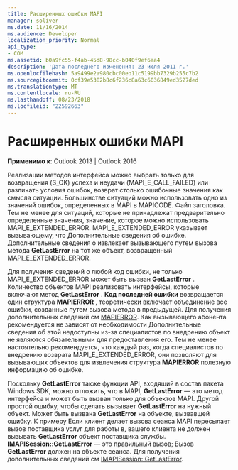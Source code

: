 ```yaml
---
title: Расширенных ошибки MAPI
manager: soliver
ms.date: 11/16/2014
ms.audience: Developer
localization_priority: Normal
api_type:
- COM
ms.assetid: b0a9fc55-f4ab-45d8-98cc-b040f9ef6aa4
description: 'Дата последнего изменения: 23 июля 2011 г.'
ms.openlocfilehash: 5a9499e2a980cbc00eb11c5199bb7329b255c7b2
ms.sourcegitcommit: 0cf39e5382b8c6f236c8a63c6036849ed3527ded
ms.translationtype: MT
ms.contentlocale: ru-RU
ms.lasthandoff: 08/23/2018
ms.locfileid: "22592663"
---
```

# <a name="mapi-extended-errors"></a>Расширенных ошибки MAPI

  
  
**Применимо к**: Outlook 2013 | Outlook 2016 
  
Реализации методов интерфейса можно выбрать только для возвращения (S_OK) успеха и неудачи (MAPI_E_CALL_FAILED) или различать условия ошибок, возврат столько ошибочные значения как смысла ситуации. Большинстве ситуаций можно использовать одно из значений ошибок, определенных в MAPI в MAPICODE. Файл заголовка. Тем не менее для ситуаций, которые не принадлежат предварительно определенные значения, значение, которое можно использовать MAPI_E_EXTENDED_ERROR. MAPI_E_EXTENDED_ERROR указывает вызывающему, что Дополнительные сведения об ошибке. Дополнительные сведения о извлекает вызывающего путем вызова метода **GetLastError** на тот же объект, возвращенный MAPI_E_EXTENDED_ERROR. 
  
 Для получения сведений о любой код ошибки, не только MAPI_E_EXTENDED_ERROR может быть вызван **GetLastError** . Количество объектов MAPI реализовать интерфейсы, которые включают метод **GetLastError** . **Код последней ошибки** возвращается один структура **MAPIERROR** , теоретически включает объединение все ошибки, созданные путем вызова метода в предыдущей. Для получения дополнительных сведений см [MAPIERROR](mapierror.md). Как вызывающего абонента рекомендуется не зависят от необходимости Дополнительные сведения об этой недоступны из-за специалистов по внедрению объект не являются обязательными для предоставления его. Тем не менее настоятельно рекомендуется, что каждый раз, когда специалистов по внедрению возврата MAPI_E_EXTENDED_ERROR, они позволяют для вызывающих объектов для извлечения структура **MAPIERROR** полезную информацию об ошибке. 
  
Поскольку **GetLastError** также функции API, входящий в состав пакета Windows SDK, можно отложить, что в MAPI, **GetLastError** — это метод интерфейса и может быть вызван только для объектов MAPI. Другой простой ошибку, чтобы сделать вызывает **GetLastError** на нужный объект. Может быть вызвана **GetLastError** на объекте, вызвавшей ошибку. К примеру Если клиент делает вызова сеанса MAPI пересылает вызов поставщика услуг для работы в, вашего клиента не должен вызывать **GetLastError** объект поставщика службы. **IMAPISession::GetLastError** — это правильный вызов; Вызов **GetLastError** должен на объекте сеанса. Для получения дополнительных сведений см [IMAPISession::GetLastError](imapisession-getlasterror.md).
  


